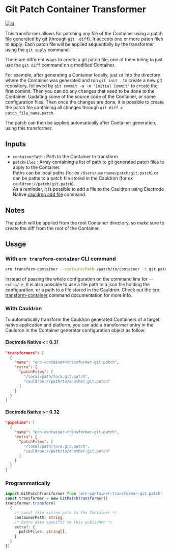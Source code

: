 # Git Patch Container Transformer

[![ci][1]][2]

This transformer allows for patching any file of the Container using a patch file generated by git (through `git  diff`). It accepts one or more patch files to apply. Each patch file will be applied sequentially by the transformer using the `git apply` command.

There are different ways to create a git patch file, one of them being to just use the `git diff` command on a modified Container.

For example, after generating a Container locally, just `cd` into the directory where the Container was generated and run `git init .` to create a new git repository, followed by `git commit -a -m "Initial Commit"` to create the first commit. Then you can do any changes that need to be done to the Container. Updating some of the source code of the Container, or some configuration files. Then once the changes are done, it is possible to create the patch file containing all changes through `git diff > patch_file_name.patch`.

The patch can then be applied automatically after Container generation, using this transformer.

## Inputs

- `containerPath` : Path to the Container to transform
- `patchFiles` : Array containing a list of path to git generated patch files to apply to the Container.\
Paths can be local paths (for ex `/Users/username/patch/git.patch`) or can be paths to a patch file stored in the Cauldron (for ex `cauldron://patch/git.patch`).\
As a reminder, it is possible to add a file to the Cauldron using Electrode Native [cauldron add file](https://native.electrode.io/cli-commands/cauldron-add/file) command.

## Notes

The patch will be applied from the root Container directory, so make sure to create the diff from the root of the Container.

## Usage

### With `ern transform-container` CLI command

```sh
ern transform-container --containerPath /patch/to/container -t git-patch -e '{"patchFiles":["/local/path/to/a.git.patch", "cauldron://path/to/another.git.patch"]}' --platform android'
```

Instead of passing the whole configuration on the command line for `--extra/-e`, it is also possible to use a file path to a json file holding the configuration, or a path to a file stored in the Cauldron. Check out the [ern transform-container](https://native.electrode.io/cli-commands/transform-container) command documentation for more info.

### With Cauldron

To automatically transform the Cauldron generated Containers of a target native application and platform, you can add a transformer entry in the Cauldron in the Container generator configuration object as follow:

#### Electrode Native <= 0.31

```json
"transformers": [
  {
    "name": "ern-container-transformer-git-patch",
    "extra": {
      "patchFiles": [
        "/local/path/to/a.git.patch",
        "cauldron://path/to/another.git.patch"
      ]
    }
  }
]
```

#### Electrode Native >= 0.32

```json
"pipeline": [
  {
    "name": "ern-container-transformer-git-patch",
    "extra": {
      "patchFiles": [
        "/local/path/to/a.git.patch",
        "cauldron://path/to/another.git.patch"
      ]
    }
  }
]
```

### Programmatically

```typescript
import GitPatchTransformer from 'ern-container-transformer-git-patch'
const transformer = new GitPatchTransformer()
transformer.transform(
  {
    /* Local file system path to the Container */
    containerPath: string
    /* Extra data specific to this publisher */
    extra?: {
      patchFiles: string[],
    }
  }
})
```

[1]: https://github.com/electrode-io/ern-container-transformer-git-patch/workflows/ci/badge.svg
[2]: https://github.com/electrode-io/ern-container-transformer-git-patch/actions
